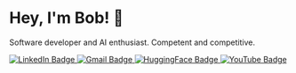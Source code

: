 # Hey, I'm Bob! 🦙

Software developer and AI enthusiast. Competent and competitive.

<a href="https://www.linkedin.com/in/aalbayda" target="_blank">
    <img src="https://img.shields.io/badge/LinkedIn-0077B5?style=for-the-badge&logo=linkedin&logoColor=white" alt="LinkedIn Badge"/>
</a>
<a href="mailto:albraveraphael@gmail.com", target="_blank">
    <img src="https://img.shields.io/badge/Gmail-D14836?style=for-the-badge&logo=gmail&logoColor=white" alt="Gmail Badge"/>
</a>
<a href="https://huggingface.co/boberoo" target="_blank">
    <img src="https://img.shields.io/badge/HuggingFace-FFAE0A?style=for-the-badge&logo=huggingface&logoColor=white" alt="HuggingFace Badge"/>
</a>
<a href="https://www.youtube.com/@aralbayda" target="_blank">
    <img src="https://img.shields.io/badge/YouTube-FF0000?style=for-the-badge&logo=youtube&logoColor=white" alt="YouTube Badge"/>
</a>


<!--
- 🔭 I’m currently working on ...
- 🌱 I’m currently learning ...
- 👯 I’m looking to collaborate on ...
- 🤔 I’m looking for help with ...
- 💬 Ask me about ...
- 📫 How to reach me: ...
- 😄 Pronouns: ...
- ⚡ Fun fact: ...
-->
